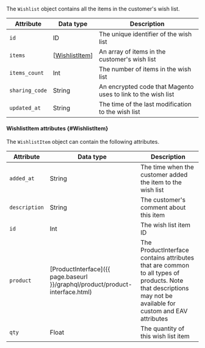 The `Wishlist` object contains all the items in the customer's wish list.

Attribute | Data type | Description
--- | --- | ---
`id` | ID | The unique identifier of the wish list
`items` | [[WishlistItem](#WishlistItem)] | An array of items in the customer's wish list
`items_count` | Int | The number of items in the wish list
`sharing_code` | String | An encrypted code that Magento uses to link to the wish list
`updated_at` | String | The time of the last modification to the wish list

#### WishlistItem attributes {#WishlistItem}

The `WishlistItem` object can contain the following attributes.

Attribute | Data type | Description
--- | --- | ---
`added_at` | String | The time when the customer added the item to the wish list
`description` | String | The customer's comment about this item
`id` | Int | The wish list item ID
`product` | [ProductInterface]({{ page.baseurl }}/graphql/product/product-interface.html) | The ProductInterface contains attributes that are common to all types of products. Note that descriptions may not be available for custom and EAV attributes
`qty` | Float | The quantity of this wish list item